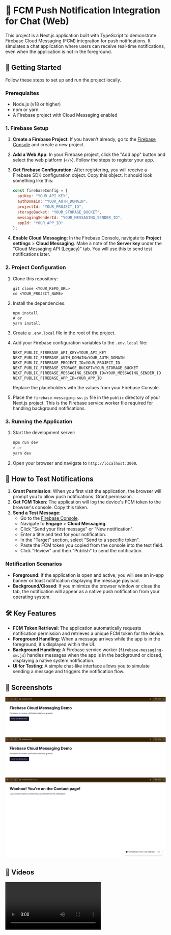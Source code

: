 # 💬 FCM Push Notification Integration for Chat (Web)

This project is a Next.js application built with TypeScript to demonstrate Firebase Cloud Messaging (FCM) integration for push notifications. It simulates a chat application where users can receive real-time notifications, even when the application is not in the foreground.

## 🚀 Getting Started

Follow these steps to set up and run the project locally.

### Prerequisites

* Node.js (v18 or higher)
* npm or yarn
* A Firebase project with Cloud Messaging enabled

### 1. Firebase Setup

1.  **Create a Firebase Project**: If you haven't already, go to the [Firebase Console](https://console.firebase.google.com/) and create a new project.
2.  **Add a Web App**: In your Firebase project, click the "Add app" button and select the web platform (`</>`). Follow the steps to register your app.
3.  **Get Firebase Configuration**: After registering, you will receive a Firebase SDK configuration object. Copy this object. It should look something like this:

    ```javascript
    const firebaseConfig = {
      apiKey: "YOUR_API_KEY",
      authDomain: "YOUR_AUTH_DOMAIN",
      projectId: "YOUR_PROJECT_ID",
      storageBucket: "YOUR_STORAGE_BUCKET",
      messagingSenderId: "YOUR_MESSAGING_SENDER_ID",
      appId: "YOUR_APP_ID"
    };
    ```

4.  **Enable Cloud Messaging**: In the Firebase Console, navigate to **Project settings** > **Cloud Messaging**. Make a note of the **Server key** under the "Cloud Messaging API (Legacy)" tab. You will use this to send test notifications later.

### 2. Project Configuration

1.  Clone this repository:
    ```
    git clone <YOUR_REPO_URL>
    cd <YOUR_PROJECT_NAME>
    ```
2.  Install the dependencies:
    ```
    npm install
    # or
    yarn install
    ```
3.  Create a `.env.local` file in the root of the project.
4.  Add your Firebase configuration variables to the `.env.local` file:
    ```
    NEXT_PUBLIC_FIREBASE_API_KEY=YOUR_API_KEY
    NEXT_PUBLIC_FIREBASE_AUTH_DOMAIN=YOUR_AUTH_DOMAIN
    NEXT_PUBLIC_FIREBASE_PROJECT_ID=YOUR_PROJECT_ID
    NEXT_PUBLIC_FIREBASE_STORAGE_BUCKET=YOUR_STORAGE_BUCKET
    NEXT_PUBLIC_FIREBASE_MESSAGING_SENDER_ID=YOUR_MESSAGING_SENDER_ID
    NEXT_PUBLIC_FIREBASE_APP_ID=YOUR_APP_ID
    ```
    Replace the placeholders with the values from your Firebase Console.

5.  Place the `firebase-messaging-sw.js` file in the `public` directory of your Next.js project. This is the Firebase service worker file required for handling background notifications.

### 3. Running the Application

1.  Start the development server:
    ```bash
    npm run dev
    # or
    yarn dev
    ```
2.  Open your browser and navigate to `http://localhost:3000`.

## 🧪 How to Test Notifications

1.  **Grant Permission**: When you first visit the application, the browser will prompt you to allow push notifications. Grant permission.
2.  **Get FCM Token**: The application will log the device's FCM token to the browser's console. Copy this token.
3.  **Send a Test Message**:
    * Go to the [Firebase Console](https://console.firebase.google.com/).
    * Navigate to **Engage** > **Cloud Messaging**.
    * Click "Send your first message" or "New notification".
    * Enter a title and text for your notification.
    * In the "Target" section, select "Send to a specific token".
    * Paste the FCM token you copied from the console into the text field.
    * Click "Review" and then "Publish" to send the notification.

### Notification Scenarios

* **Foreground**: If the application is open and active, you will see an in-app banner or toast notification displaying the message payload.
* **Background/Closed**: If you minimize the browser window or close the tab, the notification will appear as a native push notification from your operating system.

## 🛠️ Key Features

* **FCM Token Retrieval**: The application automatically requests notification permission and retrieves a unique FCM token for the device.
* **Foreground Handling**: When a message arrives while the app is in the foreground, it's displayed within the UI.
* **Background Handling**: A Firebase service worker (`firebase-messaging-sw.js`) handles messages when the app is in the background or closed, displaying a native system notification.
* **UI for Testing**: A simple chat-like interface allows you to simulate sending a message and triggers the notification flow.

## 📸 Screenshots
![image alt](https://github.com/Shobhit010/FCMWebApp/blob/main/s1.png)
![image alt](https://github.com/Shobhit010/FCMWebApp/blob/main/s2.png)
![image alt](https://github.com/Shobhit010/FCMWebApp/blob/main/s3.png)

## 📸 Videos
![image alt](https://github.com/Shobhit010/FCMWebApp/blob/main/vid1.mp4)

